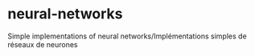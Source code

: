 # neural-networks
Simple implementations of neural networks/Implémentations simples de réseaux de neurones

